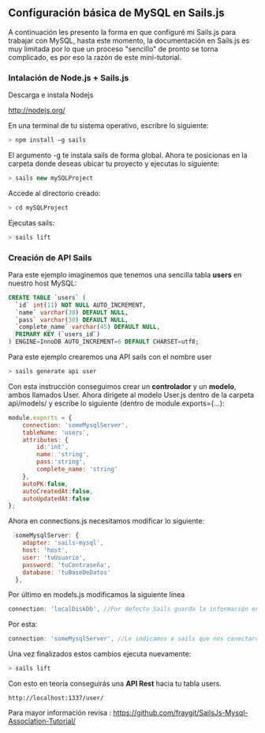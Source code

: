 ## Configuración básica de MySQL en Sails.js

A continuación les presento la forma en que configuré mi Sails.js para trabajar con MySQL, hasta este momento, la documentación en Sails.js es muy limitada por lo que un proceso "sencillo" de pronto se torna complicado, es por eso la razón de este mini-tutorial.

### Intalación de Node.js + Sails.js
Descarga e instala Nodejs 

http://nodejs.org/ 

En una terminal de tu sistema operativo, escribre lo siguiente:

```javascript
> npm install –g sails
```

El argumento -g te instala sails de forma global. Ahora te posicionas en la carpeta donde deseas ubicar tu proyecto y ejecutas lo siguiente:
```javascript
> sails new mySQLProject
```

Accede al directorio creado:
```javascript
> cd mySQLProject
```

Ejecutas sails:
```javascript
> sails lift
```

### Creación de API Sails

Para este ejemplo imaginemos que tenemos una sencilla tabla **users** en nuestro host MySQL:

```SQL
CREATE TABLE `users` (
  `id` int(11) NOT NULL AUTO_INCREMENT,
  `name` varchar(30) DEFAULT NULL,
  `pass` varchar(30) DEFAULT NULL,
  `complete_name` varchar(45) DEFAULT NULL,
  PRIMARY KEY (`users_id`)
) ENGINE=InnoDB AUTO_INCREMENT=6 DEFAULT CHARSET=utf8;
```
Para este ejemplo crearemos una API sails con el nombre user

```javascript
> sails generate api user
```
Con esta instrucción conseguimos crear un **controlador** y un **modelo**, ambos llamados User. Ahora dirigete al modelo User.js dentro de la carpeta api/models/ y escribe lo siguiente (dentro de module.exports={...):

```javascript
module.exports = {
	connection: 'someMysqlServer',
	tableName: 'users',
  	attributes: {
  		id:'int',
  		name: 'string',
  		pass:'string',
  		complete_name: 'string'
  	},
  	autoPK:false,
  	autoCreatedAt:false,
  	autoUpdatedAt:false
};
```

Ahora en connections.js necesitamos modificar lo siguiente:

```javascript
  someMysqlServer: {
    adapter: 'sails-mysql',
    host: 'host',
    user: 'tuUsuario',
    password: 'tuContraseña',
    database: 'tuBaseDeDatos'
  },
```
Por último en models.js modificamos la siguiente línea

```javascript
connection: 'localDiskDb', //Por defecto Sails guarda la información en disco
```
Por esta:
```javascript
connection: 'someMysqlServer', //Le indicamos a sails que nos conectaremos con MySQL
```

Una vez finalizados estos cambios ejecuta nuevamente:

```javascript
> sails lift
```

Con esto en teoría conseguirás una **API Rest** hacia tu tabla users.
```
http://localhost:1337/user/
```
Para mayor información revisa : https://github.com/fraygit/SailsJs-Mysql-Association-Tutorial/




